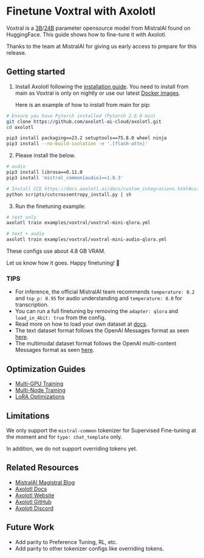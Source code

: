 # Finetune Voxtral with Axolotl

Voxtral is a [3B](https://huggingface.co/mistralai/Voxtral-Mini-3B-2507)/[24B](https://huggingface.co/mistralai/Voxtral-Small-24B-2507) parameter opensource model from MistralAI found on HuggingFace. This guide shows how to fine-tune it with Axolotl.

Thanks to the team at MistralAI for giving us early access to prepare for this release.

## Getting started

1. Install Axolotl following the [installation guide](https://docs.axolotl.ai/docs/installation.html). You need to install from main as Voxtral is only on nightly or use our latest [Docker images](https://docs.axolotl.ai/docs/docker.html).

    Here is an example of how to install from main for pip:

```bash
# Ensure you have Pytorch installed (Pytorch 2.6.0 min)
git clone https://github.com/axolotl-ai-cloud/axolotl.git
cd axolotl

pip3 install packaging==23.2 setuptools==75.8.0 wheel ninja
pip3 install --no-build-isolation -e '.[flash-attn]'
```

2. Please install the below.

```bash
# audio
pip3 install librosa==0.11.0
pip3 install 'mistral_common[audio]==1.8.3'

# Install CCE https://docs.axolotl.ai/docs/custom_integrations.html#cut-cross-entropy
python scripts/cutcrossentropy_install.py | sh
```

3. Run the finetuning example:

```bash
# text only
axolotl train examples/voxtral/voxtral-mini-qlora.yml

# text + audio
axolotl train examples/voxtral/voxtral-mini-audio-qlora.yml
```

These configs use about 4.8 GB VRAM.

Let us know how it goes. Happy finetuning! 🚀

### TIPS

- For inference, the official MistralAI team recommends `temperature: 0.2` and `top_p: 0.95` for audio understanding and `temperature: 0.0` for transcription.
- You can run a full finetuning by removing the `adapter: qlora` and `load_in_4bit: true` from the config.
- Read more on how to load your own dataset at [docs](https://docs.axolotl.ai/docs/dataset_loading.html).
- The text dataset format follows the OpenAI Messages format as seen [here](https://docs.axolotl.ai/docs/dataset-formats/conversation.html#chat_template).
- The multimodal dataset format follows the OpenAI multi-content Messages format as seen [here](https://docs.axolotl.ai/docs/multimodal.html#dataset-format).


## Optimization Guides

- [Multi-GPU Training](https://docs.axolotl.ai/docs/multi-gpu.html)
- [Multi-Node Training](https://docs.axolotl.ai/docs/multi-node.html)
- [LoRA Optimizations](https://docs.axolotl.ai/docs/lora_optims.html)

## Limitations

We only support the `mistral-common` tokenizer for Supervised Fine-tuning at the moment and for `type: chat_template` only.

In addition, we do not support overriding tokens yet.

## Related Resources

- [MistralAI Magistral Blog](https://mistral.ai/news/magistral/)
- [Axolotl Docs](https://docs.axolotl.ai)
- [Axolotl Website](https://axolotl.ai)
- [Axolotl GitHub](https://github.com/axolotl-ai-cloud/axolotl)
- [Axolotl Discord](https://discord.gg/7m9sfhzaf3)

## Future Work

- Add parity to Preference Tuning, RL, etc.
- Add parity to other tokenizer configs like overriding tokens.
